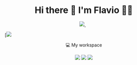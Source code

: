 <h1 align='center'>
  Hi there 👋 I'm Flavio 👨‍💻
</h1>

<p align='center'>
  <a href="https://www.linkedin.com/in/flavioapereira/">
    <img src="https://img.shields.io/badge/linkedin-%230077B5.svg?&style=for-the-badge&logo=linkedin&logoColor=white" />
  </a>&nbsp;&nbsp;

</p> 

[![](https://img.shields.io/badge/Yahoo)



<p align='center'>
  💻 My workspace<br/><br/>
  <img src="https://img.shields.io/badge/windows-%230078D6.svg?&style=for-the-badge&logo=windows&logoColor=white" />
  <img src="https://img.shields.io/badge/intel-core%20i5%2010th-%230071C5.svg?&style=for-the-badge&logo=intel&logoColor=white" />
  <img src="https://img.shields.io/badge/RAM-4GB-%230071C5.svg?&style=for-the-badge&logoColor=white" />
 
</p>
  











<!--
**flavioalessandropereira/flavioalessandropereira** is a ✨ _special_ ✨ repository because its `README.md` (this file) appears on your GitHub profile.

Here are some ideas to get you started:

- 🔭 I’m currently working on ...
- 🌱 I’m currently learning ...
- 👯 I’m looking to collaborate on ...
- 🤔 I’m looking for help with ...
- 💬 Ask me about ...
- 📫 How to reach me: ...
- 😄 Pronouns: ...
- ⚡ Fun fact: ...
-->
<!--stackedit_data:
eyJoaXN0b3J5IjpbMzI1MjA5MTIxLDEyNTAyODk3NTEsMTY3Mz
E5NDAyNSwtMTQ2NTY1OTQ2LDM1NzY3ODAzMCwxNzg2MDEwNzEy
LDQ2ODY1ODgxLDQ2ODY1ODgxLC0xOTQ0Mjc1NzYsMTk2ODE1Mj
Y1NSwtNzA4MjEyMjAsMTE5NDc4MDY3MSwtMTU2MTE5MDU3Nywt
MTYzNjI3Mzc1MSwtMTE3MjEyNTUwNSwtNDM3OTE2NTg1LDE5Mz
A2MzQzNTUsLTE0MTY4NzA2MzgsODg3MTY3MzY0LC01NzQ2ODk4
MDhdfQ==
-->